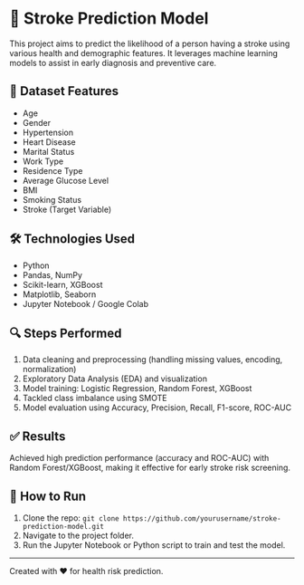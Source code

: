 # 🧠 Stroke Prediction Model

This project aims to predict the likelihood of a person having a stroke using various health and demographic features. It leverages machine learning models to assist in early diagnosis and preventive care.

## 📁 Dataset Features
- Age
- Gender
- Hypertension
- Heart Disease
- Marital Status
- Work Type
- Residence Type
- Average Glucose Level
- BMI
- Smoking Status
- Stroke (Target Variable)

## 🛠️ Technologies Used
- Python
- Pandas, NumPy
- Scikit-learn, XGBoost
- Matplotlib, Seaborn
- Jupyter Notebook / Google Colab

## 🔍 Steps Performed
1. Data cleaning and preprocessing (handling missing values, encoding, normalization)
2. Exploratory Data Analysis (EDA) and visualization
3. Model training: Logistic Regression, Random Forest, XGBoost
4. Tackled class imbalance using SMOTE
5. Model evaluation using Accuracy, Precision, Recall, F1-score, ROC-AUC

## ✅ Results
Achieved high prediction performance (accuracy and ROC-AUC) with Random Forest/XGBoost, making it effective for early stroke risk screening.

## 📂 How to Run
1. Clone the repo: `git clone https://github.com/yourusername/stroke-prediction-model.git`
2. Navigate to the project folder.
3. Run the Jupyter Notebook or Python script to train and test the model.

---
Created with ❤️ for health risk prediction.
